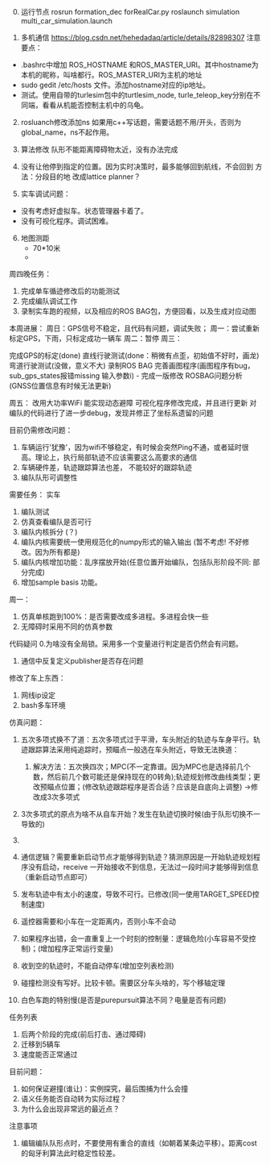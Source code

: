 0. 运行节点
rosrun formation_dec forRealCar.py
roslaunch simulation multi_car_simulation.launch

1. 多机通信
https://blog.csdn.net/hehedadaq/article/details/82898307
注意要点：
  - .bashrc中增加 ROS_HOSTNAME 和ROS_MASTER_URI。其中hostname为本机的昵称，叫啥都行。ROS_MASTER_URI为主机的地址
  - sudo gedit /etc/hosts 文件。添加hostname对应的ip地址。
  - 测试。使用自带的turlesim包中的turtlesim_node, turle_teleop_key分别在不同端，看看从机能否控制主机中的乌龟。

2. rosluanch修改添加ns
  如果用c++写话题，需要话题不用/开头，否则为global_name，ns不起作用。
3. 算法修改
队形不能距离障碍物太近，没有办法完成

4. 没有让他停到指定的位置。因为实时决策时，最多能够回到航线，不会回到
方法：分段目的地
改成lattice planner？

5. 实车调试问题：
 - 没有考虑好虚拟车。状态管理器卡着了。
 - 没有可视化程序。调试困难。

6. 地图测距
   - 70*10米
   - 

周四晚任务：
1. 完成单车循迹修改后的功能测试
2. 完成编队调试工作
3. 录制实车跑的视频，以及相应的ROS BAG包，方便回看，以及生成对应动图

本周进展：
周日：GPS信号不稳定，且代码有问题，调试失败；
周一：尝试重新标定GPS，下雨，只标定成功一辆车
周二：暂停
周三：

完成GPS的标定(done)
直线行驶测试(done：稍微有点歪，初始值不好时，画龙)
弯道行驶测试(没做，意义不大)
录制ROS BAG
完善画图程序(画图程序有bug， sub_gps_states报错missing 输入参数i) - 完成一版修改
ROSBAG问题分析(GNSS位置信息有时候无法更新)

周五：
改用大功率WiFi
能实现动态避障
可视化程序修改完成，并且进行更新
对编队的代码进行了进一步debug，发现并修正了坐标系遗留的问题

目前仍需修改问题：
1. 车辆运行'犹豫'，因为wifi不够稳定，有时候会突然Ping不通，或者延时很高。理论上，执行局部轨迹不应该需要这么高要求的通信
2. 车辆硬件差，轨迹跟踪算法也差， 不能较好的跟踪轨迹
3. 编队队形可调整性

需要任务：
实车
1. 编队测试
2. 仿真查看编队是否可行
3. 编队内核拆分 (？)
4. 编队内核需要统一使用规范化的numpy形式的输入输出 (暂不考虑! 不好修改。因为所有都是)
5. 编队内核增加功能：乱序摆放开始(任意位置开始编队，包括队形阶段不同: 部分完成)
6. 增加sample basis 功能。

周一：
1. 仿真单核跑到100%：是否需要改成多进程。多进程会快一些
2. 无障碍时采用不同的仿真参数



代码疑问
0.为啥没有全局锁。采用多一个变量进行判定是否仍然会有问题。
1. 通信中反复定义publisher是否存在问题

修改了车上东西：
1. 网线ip设定
2. bash多车环境


仿真问题：
1. 五次多项式换不了道：五次多项式过于平滑，车头附近的轨迹与车身平行。轨迹跟踪算法采用纯追踪时，预瞄点一般选在车头附近，导致无法换道：
   1. 解决方法：五次换四次；MPC(不一定靠谱。因为MPC也是选择前几个数，然后前几个数可能还是保持现在的0转角);轨迹规划修改曲线类型；更改预瞄点位置；(修改轨迹跟踪程序是否合适？应该是自底向上调整) ->修改成3次多项式
2. 3次多项式的原点为啥不从自车开始？发生在轨迹切换时候(由于队形切换不一导致的)
3. 


1. 通信逻辑？需要重新启动节点才能够得到轨迹？猜测原因是一开始轨迹规划程序没有启动，receive 一开始接收不到信息，无法过一段时间才能够得到信息（重新启动节点即可）
2. 发布轨迹中有太小的速度，导致不可行。已修改(同一使用TARGET_SPEED控制速度)
3. 遥控器需要和小车在一定距离内，否则小车不会动
4. 如果程序出错，会一直重复上一个时刻的控制量：逻辑危险(小车容易不受控制)；(增加程序正常运行变量)
5. 收到空的轨迹时，不能自动停车(增加空列表检测)
6. 碰撞检测没有写好。比较卡顿。需要区分车头啥的，写个移轴定理
7. 白色车跑的特别慢(是否是purepursuit算法不同？电量是否有问题)

任务列表
1. 后两个阶段的完成(前后打击、通过障碍)
2. 迁移到5辆车
3. 速度能否正常通过

目前问题：
1. 如何保证避撞(谁让)：实例探究，最后围捕为什么会撞
2. 语义任务能否自动转为实际过程？
3. 为什么会出现非常远的最近点？


注意事项
1. 编辑编队队形点时，不要使用有重合的直线（如朝着某条边平移）。距离cost的匈牙利算法此时稳定性较差。